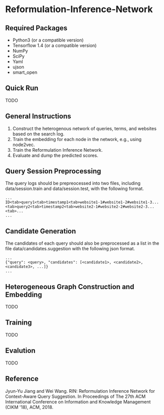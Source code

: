 # Reformulation-Inference-Network

## Required Packages

* Python3 (or a compatible version)
* Tensorflow 1.4 (or a compatible version)
* NumPy
* SciPy
* Yaml
* ujson
* smart_open

## Quick Run

TODO

## General Instructions

1. Construct the heterogenous network of queries, terms, and websites based on the search log.
2. Train the embedding for each node in the network, e.g., using node2vec.
3. Train the Reformulation Inference Network.
4. Evaluate and dump the predicted scores.

## Query Session Preprocessing

The query logs should be prepreocessed into two files, including data/session.train and data/session.test, with the following format.

```
...
ID<tab>query1<tab>timestamp1<tab>website1-1#website1-2#website1-3...<tab>query2<tab>timestamp2<tab>website2-1#website2-2#website2-3...<tab>...
...
```

## Candidate Generation

The candidates of each query should also be preprocessed as a list in the file data/candidates.suggestion with the following json format.

```
...
{"query": <query>, "candidates": [<candidate1>, <candidate2>, <candidate3>, ...]}
...
```


## Heterogeneous Graph Construction and Embedding

TODO

## Training 

TODO

## Evalution

TODO

## Reference 

Jyun-Yu Jiang and Wei Wang. RIN: Reformulation Inference Network for Context-Aware Query Suggestion. In Proceedings of The 27th ACM International Conference on Information and Knowledge Management (CIKM '18), ACM, 2018.

